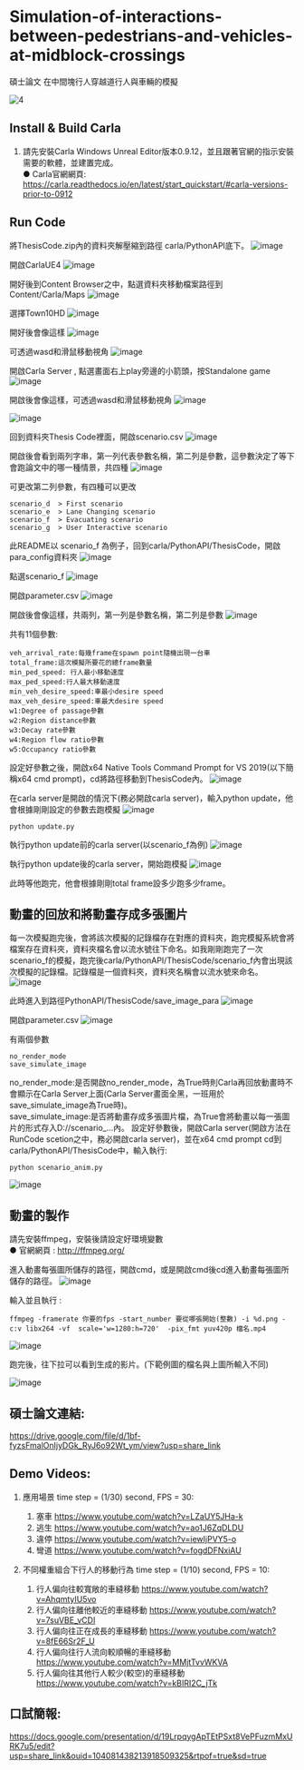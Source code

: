 # Simulation-of-interactions-between-pedestrians-and-vehicles-at-midblock-crossings

碩士論文 在中間塊行人穿越道行人與車輛的模擬<br>

![4](https://user-images.githubusercontent.com/49235533/210380820-69aaf60e-9dd0-4dc7-9800-bcb2aebb8d5b.png)

## Install & Build Carla
1. 請先安裝Carla Windows Unreal Editor版本0.9.12，並且跟著官網的指示安裝需要的軟體，並建置完成。<br>
    ●	Carla官網網頁:	https://carla.readthedocs.io/en/latest/start_quickstart/#carla-versions-prior-to-0912
    
## Run Code  
 將ThesisCode.zip內的資料夾解壓縮到路徑 carla/PythonAPI底下。
 ![image](https://user-images.githubusercontent.com/49235533/210377368-adf9632e-7ce8-4a69-b015-0c2c2b0d3c2c.png)
 
 開啟CarlaUE4
 ![image](https://user-images.githubusercontent.com/49235533/210377757-383e3cf7-82be-4d9e-8883-337f0ed9560c.png)
 
 開好後到Content Browser之中，點選資料夾移動檔案路徑到Content/Carla/Maps
 ![image](https://user-images.githubusercontent.com/49235533/210377794-f766c39b-73b5-4e42-abb7-893aa232c762.png)
 
 選擇Town10HD
 ![image](https://user-images.githubusercontent.com/49235533/210377825-3f8aea8e-116c-4653-a896-c945e67a0916.png)
 
 開好後會像這樣
 ![image](https://user-images.githubusercontent.com/49235533/210377854-63e9fc17-79e4-45a4-a4ab-2f32fc149048.png)
 
 可透過wasd和滑鼠移動視角
 ![image](https://user-images.githubusercontent.com/49235533/210377884-7fe059b8-c7c0-48f3-a49e-7b73904618d5.png)
 
 開啟Carla Server , 點選畫面右上play旁邊的小箭頭，按Standalone game
 ![image](https://user-images.githubusercontent.com/49235533/210377918-b32940a6-bf77-47b6-9d59-617b45c77074.png)
 
 開啟後會像這樣，可透過wasd和滑鼠移動視角
 ![image](https://user-images.githubusercontent.com/49235533/210377963-39720e42-938d-47d5-8985-0e3c9c233ef9.png)
 
 ![image](https://user-images.githubusercontent.com/49235533/210378004-8b401d65-f05e-4975-9407-06feb17aa557.png)
 
 回到資料夾Thesis Code裡面，開啟scenario.csv 
 ![image](https://user-images.githubusercontent.com/49235533/210378088-2d9eaaaf-ac17-4ffa-9a90-1564954888da.png)
 
 開啟後會看到兩列字串，第一列代表參數名稱，第二列是參數，這參數決定了等下會跑論文中的哪一種情景，共四種
 ![image](https://user-images.githubusercontent.com/49235533/210378126-805eedc8-a641-42ff-bfe7-72df578531a9.png)

 可更改第二列參數，有四種可以更改
 
    scenario_d  > First scenario
    scenario_e  > Lane Changing scenario
    scenario_f  > Evacuating scenario
    scenario_g  > User Interactive scenario

 此README以 scenario_f 為例子，回到carla/PythonAPI/ThesisCode，開啟para_config資料夾
 ![image](https://user-images.githubusercontent.com/49235533/210378230-37be4553-a2b0-4283-984a-d7acb97d84b7.png)
 
 點選scenario_f
 ![image](https://user-images.githubusercontent.com/49235533/210378311-4240279a-bca2-499b-bc1b-d57692346275.png)

開啟parameter.csv
![image](https://user-images.githubusercontent.com/49235533/210378261-4441c294-c663-4b33-ab6a-12ae426ae037.png)

開啟後會像這樣，共兩列，第一列是參數名稱，第二列是參數
![image](https://user-images.githubusercontent.com/49235533/210378375-c25bd97e-5e55-4a31-ba88-0667a2a55f68.png)

共有11個參數:

    veh_arrival_rate:每幾frame在spawn point隨機出現一台車
    total_frame:這次模擬所要花的總frame數量
    min_ped_speed: 行人最小移動速度
    max_ped_speed:行人最大移動速度
    min_veh_desire_speed:車最小desire speed
    max_veh_desire_speed:車最大desire speed
    w1:Degree of passage參數
    w2:Region distance參數
    w3:Decay rate參數
    w4:Region flow ratio參數
    w5:Occupancy ratio參數
    
設定好參數之後，開啟x64 Native Tools Command Prompt for VS 2019(以下簡稱x64 cmd prompt)，cd將路徑移動到ThesisCode內。
![image](https://user-images.githubusercontent.com/49235533/210378439-7dd6e546-9060-4ed0-9280-29794950a05c.png)

在carla server是開啟的情況下(務必開啟carla server)，輸入python update，他會根據剛剛設定的參數去跑模擬
![image](https://user-images.githubusercontent.com/49235533/210378460-b9b5ca5c-2a13-442a-a1c0-e0d7c9bbb4eb.png)

    python update.py

執行python update前的carla server(以scenario_f為例)
![image](https://user-images.githubusercontent.com/49235533/210378489-fde84eb6-47cc-42df-ac68-4e76806289fb.png)

執行python update後的carla server，開始跑模擬
![image](https://user-images.githubusercontent.com/49235533/210378517-e4ab9ec5-6e52-4e2c-8bc6-1b9ac703bf6a.png)

此時等他跑完，他會根據剛剛total frame設多少跑多少frame。

## 動畫的回放和將動畫存成多張圖片

每一次模擬跑完後，會將該次模擬的記錄檔存在對應的資料夾，跑完模擬系統會將檔案存在資料夾，資料夾檔名會以流水號往下命名。如我剛剛跑完了一次scenario_f的模擬，跑完後carla/PythonAPI/ThesisCode/scenario_f內會出現該次模擬的記錄檔。記錄檔是一個資料夾，資料夾名稱會以流水號來命名。
![image](https://user-images.githubusercontent.com/49235533/210378604-18415e1a-9327-47ba-8425-68555a1dc264.png)

此時進入到路徑PythonAPI/ThesisCode/save_image_para
![image](https://user-images.githubusercontent.com/49235533/210378639-e59576f1-f3e7-418c-aab5-5495e055c133.png)

開啟parameter.csv
![image](https://user-images.githubusercontent.com/49235533/210378668-a9bd70b0-6d86-4f9f-a1a3-95616c3790cb.png)

有兩個參數

    no_render_mode
    save_simulate_image

no_render_mode:是否開啟no_render_mode，為True時則Carla再回放動畫時不會顯示在Carla Server上面(Carla Server畫面全黑，一班用於save_simulate_image為True時)。    
save_simulate_image:是否將動畫存成多張圖片檔，為True會將動畫以每一張圖片的形式存入D://scenario_…內。
設定好參數後，開啟Carla server(開啟方法在RunCode scetion之中，務必開啟carla server)，並在x64 cmd prompt cd到carla/PythonAPI/ThesisCode中，輸入執行:

    python scenario_anim.py
    
![image](https://user-images.githubusercontent.com/49235533/210379168-6c4df980-6cb8-42ef-8830-2c0ee2be588d.png)

## 動畫的製作
請先安裝ffmpeg，安裝後請設定好環境變數<br>
●	官網網頁 : http://ffmpeg.org/ <br>

進入動畫每張圖所儲存的路徑，開啟cmd，或是開啟cmd後cd進入動畫每張圖所儲存的路徑。
![image](https://user-images.githubusercontent.com/49235533/210379323-6b7e6e02-6ac5-4ade-aac9-938bb0aef730.png)

輸入並且執行 : 

    ffmpeg -framerate 你要的fps -start_number 要從哪張開始(整數) -i %d.png -c:v libx264 -vf  scale='w=1280:h=720'  -pix_fmt yuv420p 檔名.mp4
    
![image](https://user-images.githubusercontent.com/49235533/210379483-4b7307cb-76c9-45b4-81ee-ceaa3e5b3bed.png)

跑完後，往下拉可以看到生成的影片。(下範例圖的檔名與上圖所輸入不同)

![image](https://user-images.githubusercontent.com/49235533/210379569-f7da3bab-0fe4-4133-b997-6826b22dedbe.png)


## 碩士論文連結:
https://drive.google.com/file/d/1bf-fyzsFmalOnIjyDGk_RyJ6o92Wt_ym/view?usp=share_link

## Demo Videos:
1. 應用場景 time step = (1/30) second, FPS = 30:
    1. 塞車 https://www.youtube.com/watch?v=LZaUY5JHa-k
    2. 逃生 https://www.youtube.com/watch?v=ao1J6ZqDLDU
    3. 違停 https://www.youtube.com/watch?v=iewIjPVY5-o
    4. 彎道 https://www.youtube.com/watch?v=fogdDFNxiAU
    
2. 不同權重組合下行人的移動行為 time step = (1/10) second, FPS = 10:
    1. 行人偏向往較寬敞的車縫移動 https://www.youtube.com/watch?v=AhqmtyIU5vo
    2. 行人偏向往離他較近的車縫移動 https://www.youtube.com/watch?v=7suVBE_vCDI
    3. 行人偏向往正在成長的車縫移動 https://www.youtube.com/watch?v=8fE66Sr2F_U
    4. 行人偏向往行人流向較順暢的車縫移動 https://www.youtube.com/watch?v=MMjtTvvWKVA
    5. 行人偏向往其他行人較少(較空)的車縫移動 https://www.youtube.com/watch?v=kBIRI2C_jTk
    
## 口試簡報:
https://docs.google.com/presentation/d/19LrpqygApTEtPSxt8VePFuzmMxURK7u5/edit?usp=share_link&ouid=104081438213918509325&rtpof=true&sd=true
